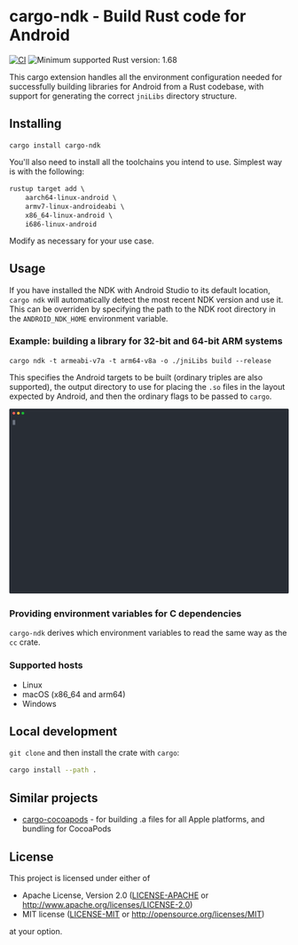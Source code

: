 # cargo-ndk - Build Rust code for Android

[<img alt="CI" src="https://github.com/bbqsrc/cargo-ndk/actions/workflows/ci.yml/badge.svg">](https://github.com/bbqsrc/cargo-ndk/actions)
<img alt="Minimum supported Rust version: 1.68" src="https://img.shields.io/badge/MSRV-1.68-informational">

This cargo extension handles all the environment configuration needed for successfully building libraries
for Android from a Rust codebase, with support for generating the correct `jniLibs` directory structure.

## Installing

```
cargo install cargo-ndk
```

You'll also need to install all the toolchains you intend to use. Simplest way is with the following:

```
rustup target add \
    aarch64-linux-android \
    armv7-linux-androideabi \
    x86_64-linux-android \
    i686-linux-android
```

Modify as necessary for your use case.

## Usage

If you have installed the NDK with Android Studio to its default location, `cargo ndk` will automatically detect
the most recent NDK version and use it. This can be overriden by specifying the path to the NDK root directory in
the `ANDROID_NDK_HOME` environment variable.

### Example: building a library for 32-bit and 64-bit ARM systems

```
cargo ndk -t armeabi-v7a -t arm64-v8a -o ./jniLibs build --release
```

This specifies the Android targets to be built (ordinary triples are also supported), the output directory to use for placing the `.so` files in the layout
expected by Android, and then the ordinary flags to be passed to `cargo`.

![Example](./example/example.svg)

### Providing environment variables for C dependencies

`cargo-ndk` derives which environment variables to read the same way as the `cc` crate.

### Supported hosts

- Linux
- macOS (x86_64 and arm64)
- Windows

## Local development

`git clone` and then install the crate with `cargo`:

```bash
cargo install --path .
```

## Similar projects

* [cargo-cocoapods](https://github.com/bbqsrc/cargo-cocoapods) - for building .a files for all Apple platforms, and bundling for CocoaPods

## License

This project is licensed under either of

 * Apache License, Version 2.0 ([LICENSE-APACHE](LICENSE-APACHE) or http://www.apache.org/licenses/LICENSE-2.0)
 * MIT license ([LICENSE-MIT](LICENSE-MIT) or http://opensource.org/licenses/MIT)

at your option.
